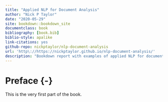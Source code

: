 ```yaml
--- 
title: "Applied NLP for Document Analysis"
author: "Nick P Taylor"
date: "2020-05-29"
site: bookdown::bookdown_site
documentclass: book
bibliography: [book.bib]
biblio-style: apalike
link-citations: yes
github-repo: nickptaylor/nlp-document-analysis
url: 'http\://https://nickptaylor.github.io/nlp-document-analysis/'
description: "Bookdown report with examples of applied NLP for document analysis"
---
```


# Preface {-}

This is the very first part of the book.
